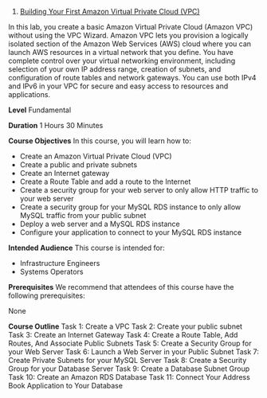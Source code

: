 1. [Building Your First Amazon Virtual Private Cloud (VPC)](https://explore.skillbuilder.aws/learn/courses/409/building-your-first-amazon-virtual-private-cloud)

In this lab, you create a basic Amazon Virtual Private Cloud (Amazon VPC) without using the VPC Wizard.
Amazon VPC lets you provision a logically isolated section of the Amazon Web Services (AWS) cloud where you can launch AWS resources in a virtual network that you define. You have complete control over your virtual networking environment, including selection of your own IP address range, creation of subnets, and configuration of route tables and network gateways.  You can use both IPv4 and IPv6 in your VPC for secure and easy access to resources and applications.


**Level**
Fundamental


**Duration**
1 Hours 30 Minutes


**Course Objectives**
In this course, you will learn how to:

- Create an Amazon Virtual Private Cloud (VPC)
- Create a public and private subnets
- Create an Internet gateway
- Create a Route Table and add a route to the Internet
- Create a security group for your web server to only allow HTTP traffic to your web server
- Create a security group for your MySQL RDS instance to only allow MySQL traffic from your public subnet
- Deploy a web server and a MySQL RDS instance
- Configure your application to connect to your MySQL RDS instance


**Intended Audience**
This course is intended for:

 - Infrastructure Engineers
 - Systems Operators


**Prerequisites**
We recommend that attendees of this course have the following prerequisites:

None

**Course Outline**
Task 1: Create a VPC
Task 2: Create your public subnet
Task 3: Create an Internet Gateway
Task 4: Create a Route Table, Add Routes, And Associate Public Subnets
Task 5: Create a Security Group for your Web Server
Task 6: Launch a Web Server in your Public Subnet
Task 7: Create Private Subnets for your MySQL Server
Task 8: Create a Security Group for your Database Server
Task 9: Create a Database Subnet Group
Task 10: Create an Amazon RDS Database
Task 11: Connect Your Address Book Application to Your Database
